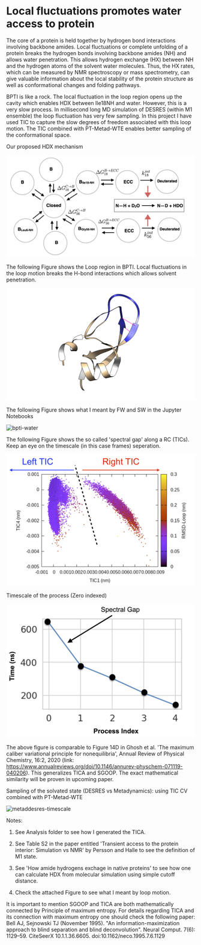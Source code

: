 # Local fluctuations promotes water access to protein
The core of a protein is held together by hydrogen bond interactions involving backbone amides. Local fluctuations or complete unfolding of a protein breaks the hydrogen bonds involving backbone amides (NH) and allows water penetration. This allows hydrogen exchange (HX) between NH and the hydrogen atoms of the solvent water molecules. Thus, the HX rates, which can be measured by NMR spectroscopy or mass spectrometry, can give valuable information about the local stability of the protein structure as well as conformational changes and folding pathways.

BPTI is like a rock. The local fluctuation in the loop region opens up the cavity which enables HDX between Ile18NH and water. However, this is a very slow process. In millisecond long MD simulation of DESRES (within M1 ensemble) the loop fluctuation has very few sampling. In this project I have used TIC to capture the slow degrees of freedom associated with this loop motion. The TIC combined with PT-Metad-WTE enables better sampling of the conformational space.

Our proposed HDX mechanism

![bpti-hdx](/hdx-mechanism.png)

The following Figure shows the Loop region in BPTI. Local fluctuations in the loop motion breaks the H-bond interactions which allows solvent penetration.

![bpti](/local-fluctuation.png)

The following Figure shows what I meant by FW and SW in the Jupyter Notebooks

![bpti-water](/water-bpti-fwsw.png)

The following Figure shows the so called 'spectral gap' along a RC (TICs). Keep an eye on the timescale (in this case frames) seperation.

![tic-seperation](/left-righttic.png)

Timescale of the process (Zero indexed)

![tica-timescale](/timescale-sgoop-new.png)

The above figure is comparable to Figure 14D in Ghosh et al. 'The maximum caliber variational principle for nonequilibria', Annual Review of Physical Chemistry, 16:2, 2020 (link: https://www.annualreviews.org/doi/10.1146/annurev-physchem-071119-040206). This generalizes TICA and SGOOP. The exact mathematical similarity will be proven in upcoming paper.

Sampling of the solvated state (DESRES vs Metadynamics): using TIC CV combined with PT-Metad-WTE

![metaddesres-timescale](/desres-metad.png)

Notes:

1. See Analysis folder to see how I generated the TICA.

2. See Table S2 in the paper entitled 'Transient access to the protein interior: Simulation vs NMR' by Persson and Halle to see the definition of M1 state.

3. See 'How amide hydrogens exchage in native proteins' to see how one can calculate HDX from molecular simulation using simple cutoff distance.

4. Check the attached Figure to see what I meant by loop motion.

It is important to mention SGOOP and TICA are both mathematically connected by Principle of maximum entropy. For details regarding TICA and its connection with maximum entropy one should check the following paper:
Bell AJ, Sejnowski TJ (November 1995). "An information-maximization approach to blind separation and blind deconvolution". Neural Comput. 7(6): 1129–59. CiteSeerX 10.1.1.36.6605. doi:10.1162/neco.1995.7.6.1129
